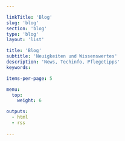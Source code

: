 ```yaml
---

linkTitle: 'Blog'
slug: 'blog'
section: 'blog'
type: 'blog'
layout: 'list'

title: 'Blog'
subtitle: 'Neuigkeiten und Wissenswertes'
description: 'News, Techinfo, Pflegetipps'
keywords:

items-per-page: 5

menu:
  top:
    weight: 6

outputs: 
  - html
  - rss
  
---
```

